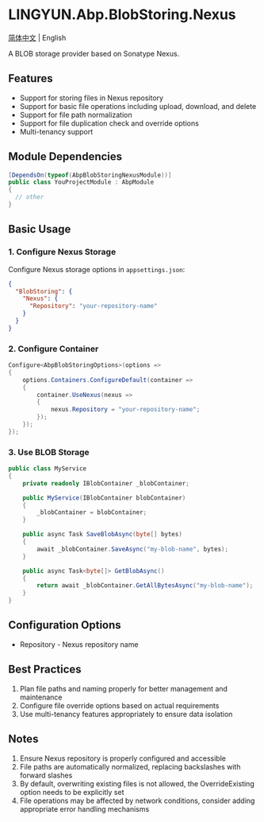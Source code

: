 # LINGYUN.Abp.BlobStoring.Nexus

[简体中文](./README.md) | English

A BLOB storage provider based on Sonatype Nexus.

## Features

* Support for storing files in Nexus repository
* Support for basic file operations including upload, download, and delete
* Support for file path normalization
* Support for file duplication check and override options
* Multi-tenancy support

## Module Dependencies

```csharp
[DependsOn(typeof(AbpBlobStoringNexusModule))]
public class YouProjectModule : AbpModule
{
  // other
}
```

## Basic Usage

### 1. Configure Nexus Storage

Configure Nexus storage options in `appsettings.json`:

```json
{
  "BlobStoring": {
    "Nexus": {
      "Repository": "your-repository-name"
    }
  }
}
```

### 2. Configure Container

```csharp
Configure<AbpBlobStoringOptions>(options =>
{
    options.Containers.ConfigureDefault(container =>
    {
        container.UseNexus(nexus =>
        {
            nexus.Repository = "your-repository-name";
        });
    });
});
```

### 3. Use BLOB Storage

```csharp
public class MyService
{
    private readonly IBlobContainer _blobContainer;

    public MyService(IBlobContainer blobContainer)
    {
        _blobContainer = blobContainer;
    }

    public async Task SaveBlobAsync(byte[] bytes)
    {
        await _blobContainer.SaveAsync("my-blob-name", bytes);
    }

    public async Task<byte[]> GetBlobAsync()
    {
        return await _blobContainer.GetAllBytesAsync("my-blob-name");
    }
}
```

## Configuration Options

* Repository - Nexus repository name

## Best Practices

1. Plan file paths and naming properly for better management and maintenance
2. Configure file override options based on actual requirements
3. Use multi-tenancy features appropriately to ensure data isolation

## Notes

1. Ensure Nexus repository is properly configured and accessible
2. File paths are automatically normalized, replacing backslashes with forward slashes
3. By default, overwriting existing files is not allowed, the OverrideExisting option needs to be explicitly set
4. File operations may be affected by network conditions, consider adding appropriate error handling mechanisms
